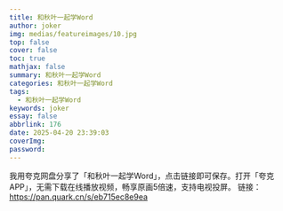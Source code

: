 ```yaml
---
title: 和秋叶一起学Word
author: joker
img: medias/featureimages/10.jpg
top: false
cover: false
toc: true
mathjax: false
summary: 和秋叶一起学Word
categories: 和秋叶一起学Word
tags:
  - 和秋叶一起学Word
keywords: joker
essay: false
abbrlink: 176
date: 2025-04-20 23:39:03
coverImg:
password:
---
```


我用夸克网盘分享了「和秋叶一起学Word」，点击链接即可保存。打开「夸克APP」，无需下载在线播放视频，畅享原画5倍速，支持电视投屏。
链接：https://pan.quark.cn/s/eb715ec8e9ea
